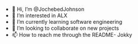 - 👋 Hi, I’m @JochebedJohnson
- 👀 I’m interested in ALX
- 🌱 I’m currently learning software engineering
- 💞️ I’m looking to collaborate on new projects
- 📫 How to reach me through the README- Jokky

<!---
JochebedJohnson/JochebedJohnson is a ✨ special ✨ repository because its `README.md` (this file) appears on your GitHub profile.
You can click the Preview link to take a look at your changes.
--->
